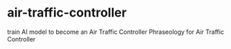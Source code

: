 # air-traffic-controller
train AI model to become an Air Traffic Controller
Phraseology for Air Traffic Controller
